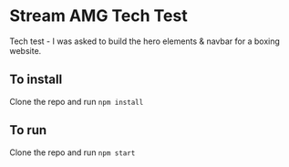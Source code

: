 # Stream AMG Tech Test

Tech test - I was asked to build the hero elements & navbar for a boxing website.

## To install

Clone the repo and run ```npm install```

## To run

Clone the repo and run ```npm start```

